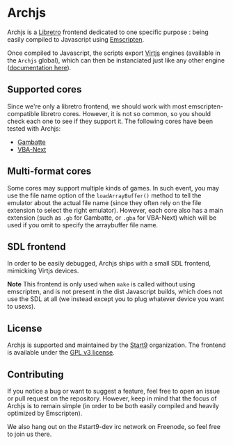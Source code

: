 # Archjs

Archjs is a [Libretro](http://www.libretro.com/) frontend dedicated to one specific purpose : being easily compiled to Javascript using [Emscripten](http://kripken.github.io/emscripten-site/).

Once compiled to Javascript, the scripts export [Virtjs](http://virtjs.com/) engines (available in the `Archjs` global), which can then be instanciated just like any other engine ([documentation here](http://virtjs.com/documentation/instanciating-an-emulator/)).

## Supported cores

Since we're only a libretro frontend, we should work with most emscripten-compatible libretro cores. However, it is not so common, so you should check each one to see if they support it. The following cores have been tested with Archjs:

  - [Gambatte](https://github.com/libretro/gambatte-libretro)
  - [VBA-Next](https://github.com/libretro/vba-next)

## Multi-format cores

Some cores may support multiple kinds of games. In such event, you may use the file name option of the `loadArrayBuffer()` method to tell the emulator about the actual file name (since they often rely on the file extension to select the right emulator). However, each core also has a main extension (such as `.gb` for Gambatte, or `.gba` for VBA-Next) which will be used if you omit to specify the arraybuffer file name.

## SDL frontend

In order to be easily debugged, Archjs ships with a small SDL frontend, mimicking Virtjs devices.

**Note** This frontend is only used when `make` is called without using emscripten, and is not present in the dist Javascript builds, which does not use the SDL at all (we instead except you to plug whatever device you want to usexs).

## License

Archjs is supported and maintained by the [Start9](https://github.com/start9/) organization. The frontend is available under the [GPL v3 license](https://www.gnu.org/copyleft/gpl.html).

## Contributing

If you notice a bug or want to suggest a feature, feel free to open an issue or pull request on the repository. However, keep in mind that the focus of Archjs is to remain simple (in order to be both easily compiled and heavily optimized by Emscripten).

We also hang out on the #start9-dev irc network on Freenode, so feel free to join us there.

